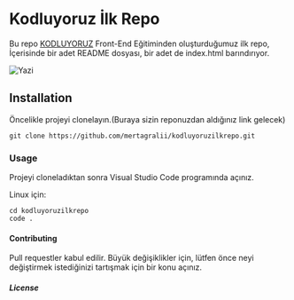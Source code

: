 # Kodluyoruz İlk Repo
Bu repo [KODLUYORUZ](https://www.kodluyoruz.org/) Front-End Eğitiminden oluşturduğumuz ilk repo, İçerisinde bir adet README dosyası, bir adet de index.html barındırıyor.

![Yazi](https://www.upload.ee/image/14462192/Screenshot_8.jpg)

## Installation
Öncelikle projeyi clonelayın.(Buraya sizin reponuzdan aldığınız link gelecek)
```
git clone https://github.com/mertagralii/kodluyoruzilkrepo.git
```
### Usage
Projeyi cloneladıktan sonra Visual Studio Code programında açınız.

Linux için:

```
cd kodluyoruzilkrepo
code .
```
#### Contributing
Pull requestler kabul edilir. Büyük değişiklikler için, lütfen önce neyi değiştirmek istediğinizi tartışmak için bir konu açınız.

##### License

